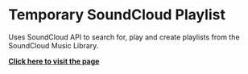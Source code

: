 # Temporary SoundCloud Playlist

Uses SoundCloud API to search for, play and create playlists from the SoundCloud Music Library.

**[Click here to visit the page](https://tanmayagrawal21.github.io/soundcloud-temp-playlist-challenge/)**
